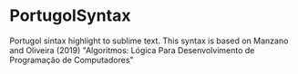 # PortugolSyntax
Portugol sintax highlight to sublime text. This syntax is based on Manzano and Oliveira (2019) "Algoritmos: Lógica Para Desenvolvimento de Programação de Computadores"
